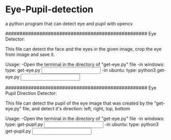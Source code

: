 # Eye-Pupil-detection
a python program that can detect eye and pupil with opencv

##################################################
Eye Detector:

This file can detect the face and the eyes in the given image, crop the eye from image and save it.

Usage:
    -Open the terminal in the directory of "get-eye.py" file
    -in windows:
        type: get-eye.py <input file path> <output file path>
    -in ubuntu:
        type: python3 get-eye.py <input file path> <output file path>
  
##################################################
Eye Pupil Direction Detector:

This file can detect the pupil of the eye image that was created by the "get-eye.py" file, and detect it's direction:
left, right, top, bottom

Usage:
    -Open the terminal in the directory of "get-eye.py" file
    -in windows:
        type: get-pupil.py <input file path>
    -in ubuntu:
        type: python3 get-pupil.py <input file path>

